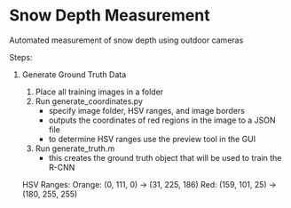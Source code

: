 # Snow Depth Measurement
Automated measurement of snow depth using outdoor cameras

Steps:
1) Generate Ground Truth Data
	1. Place all training images in a folder
	2. Run generate_coordinates.py
		- specify image folder, HSV ranges, and image borders
		- outputs the coordinates of red regions in the image to a JSON file
		- to determine HSV ranges use the preview tool in the GUI
	3. Run generate_truth.m
		- this creates the ground truth object that will be used to train the R-CNN

	HSV Ranges:
	Orange: (0, 111, 0) -> (31, 225, 186)
	Red: (159, 101, 25) -> (180, 255, 255)
